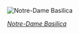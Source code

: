 
![Notre-Dame Basilica](https://upload.wikimedia.org/wikipedia/commons/thumb/6/65/Notre-Dame_Basilica_Interior%2C_Montreal%2C_Canada_-_Diliff.jpg/750px-Notre-Dame_Basilica_Interior%2C_Montreal%2C_Canada_-_Diliff.jpg)

*[Notre-Dame Basilica](https://wikipedia.org/wiki/File:Notre-Dame_Basilica_Interior,_Montreal,_Canada_-_Diliff.jpg)*

